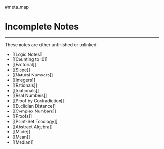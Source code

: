#meta_map 
# Incomplete Notes
---
These notes are either unfinished or unlinked:
- [[Logic Notes]]
- [[Counting to 10]]
- [[Factorial]]
- [[Slope]]
- [[Natural Numbers]]
- [[Integers]]
- [[Rationals]]
- [[Irrationals]]
- [[Real Numbers]]
- [[Proof by Contradiction]]
- [[Euclidian Distance]]
- [[Complex Numbers]]
- [[Proofs]]
- [[Point-Set Topology]]
- [[Abstract Algebra]]
- [[Mode]]
- [[Mean]]
- [[Median]]